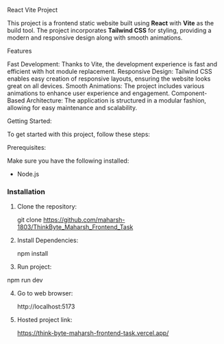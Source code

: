 React Vite Project

This project is a frontend static website built using **React** with **Vite** as the build tool. The project incorporates **Tailwind CSS** for styling, providing a modern and responsive design along with smooth animations.

Features

Fast Development: Thanks to Vite, the development experience is fast and efficient with hot module replacement.
Responsive Design: Tailwind CSS enables easy creation of responsive layouts, ensuring the website looks great on all devices.
Smooth Animations: The project includes various animations to enhance user experience and engagement.
Component-Based Architecture: The application is structured in a modular fashion, allowing for easy maintenance and scalability.

Getting Started:

To get started with this project, follow these steps:

Prerequisites:

Make sure you have the following installed:

- Node.js 

### Installation

1. Clone the repository:

   git clone https://github.com/maharsh-1803/ThinkByte_Maharsh_Frontend_Task

2. Install Dependencies:

   npm install

3. Run project:

  npm run dev

4. Go to web browser:

   http://localhost:5173
   
6. Hosted project link:

   https://think-byte-maharsh-frontend-task.vercel.app/
